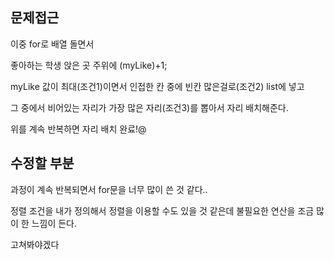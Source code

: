 ## 문제접근

이중 for로 배열 돌면서

좋아하는 학생 앉은 곳 주위에 (myLike)+1;

myLike 값이 최대(조건1)이면서 인접한 칸 중에 빈칸 많은걸로(조건2) list에 넣고

그 중에서 비어있는 자리가 가장 많은 자리(조건3)를 뽑아서 자리 배치해준다.

위를 계속 반복하면 자리 배치 완료!@


## 수정할 부분

과정이 계속 반복되면서 for문을 너무 많이 쓴 것 같다..

정렬 조건을 내가 정의해서 정렬을 이용할 수도 있을 것 같은데 불필요한 연산을 조금 많이 한 느낌이 든다.

고쳐봐야겠다